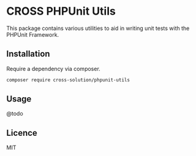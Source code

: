 CROSS PHPUnit Utils
===================

This package contains various utilities to aid in writing unit tests with the PHPUnit Framework.


Installation
------------

Require a dependency via composer.

```bash
composer require cross-solution/phpunit-utils
```


Usage
-----

@todo


Licence
-------

MIT
